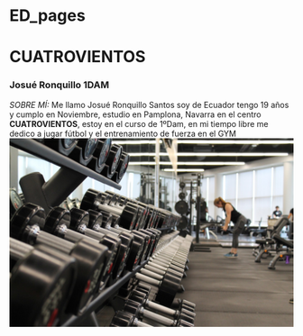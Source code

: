 # ED_pages
# CUATROVIENTOS
### Josué Ronquillo 1DAM 
*SOBRE MÍ:*
Me llamo Josué Ronquillo Santos soy de Ecuador tengo 19 años y cumplo en Noviembre, estudio en Pamplona, Navarra en el centro **CUATROVIENTOS**, estoy en el curso de 1ºDam, en mi tiempo libre me dedico a jugar fútbol y el entrenamiento de fuerza en el GYM
![Image text](https://raw.githubusercontent.com/josue1122/ED_pages/main/1366_2000.jpeg)
